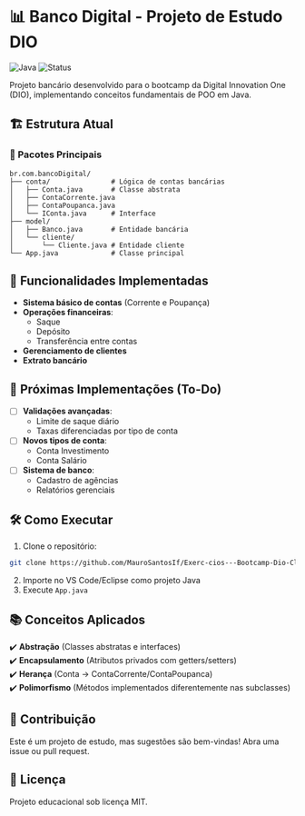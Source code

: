 # 📊 Banco Digital - Projeto de Estudo DIO

![Java](https://img.shields.io/badge/Java-17%2B-blue)
![Status](https://img.shields.io/badge/Status-Em%20Desenvolvimento-yellow)

Projeto bancário desenvolvido para o bootcamp da Digital Innovation One (DIO), implementando conceitos fundamentais de POO em Java.

## 🏗 Estrutura Atual

### 📂 Pacotes Principais
```
br.com.bancoDigital/
├── conta/               # Lógica de contas bancárias
│   ├── Conta.java       # Classe abstrata
│   ├── ContaCorrente.java
│   ├── ContaPoupanca.java
│   └── IConta.java      # Interface
├── model/
│   ├── Banco.java       # Entidade bancária
│   └── cliente/
│       └── Cliente.java # Entidade cliente
└── App.java             # Classe principal
```

## 🚀 Funcionalidades Implementadas
- **Sistema básico de contas** (Corrente e Poupança)
- **Operações financeiras**:
  - Saque
  - Depósito
  - Transferência entre contas
- **Gerenciamento de clientes**
- **Extrato bancário**

## 🔮 Próximas Implementações (To-Do)
- [ ] **Validações avançadas**:
  - Limite de saque diário
  - Taxas diferenciadas por tipo de conta
- [ ] **Novos tipos de conta**:
  - Conta Investimento
  - Conta Salário
- [ ] **Sistema de banco**:
  - Cadastro de agências
  - Relatórios gerenciais


## 🛠 Como Executar
1. Clone o repositório:
```bash
git clone https://github.com/MauroSantosIf/Exerc-cios---Bootcamp-Dio-Claro-.git
```
2. Importe no VS Code/Eclipse como projeto Java
3. Execute `App.java`

## 📚 Conceitos Aplicados
✔️ **Abstração** (Classes abstratas e interfaces)  
✔️ **Encapsulamento** (Atributos privados com getters/setters)  
✔️ **Herança** (Conta → ContaCorrente/ContaPoupanca)  
✔️ **Polimorfismo** (Métodos implementados diferentemente nas subclasses)  

## 🤝 Contribuição
Este é um projeto de estudo, mas sugestões são bem-vindas! Abra uma issue ou pull request.

## 📝 Licença
Projeto educacional sob licença MIT.